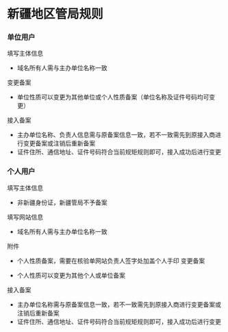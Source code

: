 # 新疆地区管局规则

### 单位用户

填写主体信息
* 域名所有人需与主办单位名称一致

变更备案
* 单位性质可以变更为其他单位或个人性质备案（单位名称及证件号码均可变更）

接入备案

* 主办单位名称、负责人信息需与原备案信息一致，若不一致需先到原接入商进行变更备案或注销后重新备案
* 证件住所、通信地址、证件号码符合当前规矩规则即可，接入成功后进行变更

### 个人用户
填写主体信息

* 非新疆身份证，新疆管局不予备案

填写网站信息
* 域名所有人需与主办单位名称一致

附件
* 个人性质备案，需要在核验单网站负责人签字处加盖个人手印
变更备案

* 个人性质可以变更为其他个人或单位备案
 
接入备案

* 主办单位名称需与原备案信息一致，若不一致需先到原接入商进行变更备案或注销后重新备案
* 证件住所、通信地址、证件号码符合当前规矩规则即可，接入成功后进行变更
